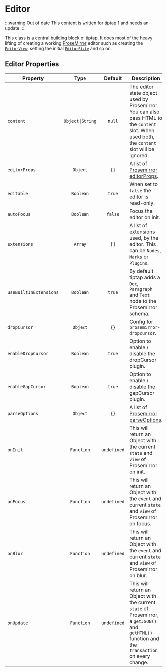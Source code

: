 # Editor

:::warning Out of date
This content is written for tiptap 1 and needs an update.
:::

This class is a central building block of tiptap. It does most of the heavy lifting of creating a working  [ProseMirror](https://ProseMirror.net/) editor such as creating the [`EditorView`](https://ProseMirror.net/docs/ref/#view.EditorView), setting the initial [`EditorState`](https://ProseMirror.net/docs/ref/#state.Editor_State) and so on.

## Editor Properties
| Property           |     Type     | Default | Description                                                                                                                                   |
| ---------------------- | :--------------: | :---------: | ------------------------------------------------------------------------------------------------------------------------------------------------- |
| `content`              | `Object\|String` |   `null`    | The editor state object used by Prosemirror. You can also pass HTML to the `content` slot. When used both, the `content` slot will be ignored.    |
| `editorProps`          |     `Object`     |    `{}`     | A list of [Prosemirror editorProps](https://prosemirror.net/docs/ref/#view.EditorProps).                                                          |
| `editable`             |    `Boolean`     |   `true`    | When set to `false` the editor is read-only.                                                                                                      |
| `autoFocus`            |    `Boolean`     |   `false`   | Focus the editor on init.                                                                                                                         |
| `extensions`           |     `Array`      |    `[]`     | A list of extensions used, by the editor. This can be `Nodes`, `Marks` or `Plugins`.                                                              |
| `useBuiltInExtensions` |    `Boolean`     |   `true`    | By default tiptap adds a `Doc`, `Paragraph` and `Text` node to the Prosemirror schema.                                                            |
| `dropCursor`           |     `Object`     |    `{}`     | Config for `prosemirror-dropcursor`.                                                                                                              |
| `enableDropCursor`     |    `Boolean`     |   `true`    | Option to enable / disable the dropCursor plugin.                                                                                                 |
| `enableGapCursor`      |    `Boolean`     |   `true`    | Option to enable / disable the gapCursor plugin.                                                                                                  |
| `parseOptions`         |     `Object`     |    `{}`     | A list of [Prosemirror parseOptions](https://prosemirror.net/docs/ref/#model.ParseOptions).                                                       |
| `onInit`               |    `Function`    | `undefined` | This will return an Object with the current `state` and `view` of Prosemirror on init.                                                            |
| `onFocus`              |    `Function`    | `undefined` | This will return an Object with the `event` and current `state` and `view` of Prosemirror on focus.                                               |
| `onBlur`               |    `Function`    | `undefined` | This will return an Object with the `event` and current `state` and `view` of Prosemirror on blur.                                                |
| `onUpdate`             |    `Function`    | `undefined` | This will return an Object with the current `state` of Prosemirror, a `getJSON()` and `getHTML()` function and the `transaction` on every change. |